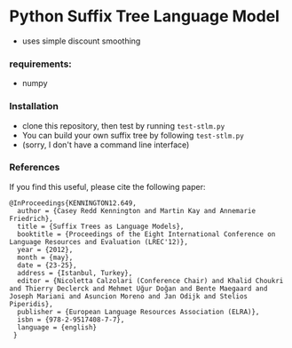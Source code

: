 # Python Suffix Tree Language Model

- uses simple discount smoothing

### requirements:

- numpy 


### Installation

- clone this repository, then test by running `test-stlm.py`
- You can build your own suffix tree by following `test-stlm.py` 
- (sorry, I don't have a command line interface)

### References

If you find this useful, please cite the following paper:

```
@InProceedings{KENNINGTON12.649,
  author = {Casey Redd Kennington and Martin Kay and Annemarie Friedrich},
  title = {Suffix Trees as Language Models},
  booktitle = {Proceedings of the Eight International Conference on Language Resources and Evaluation (LREC'12)},
  year = {2012},
  month = {may},
  date = {23-25},
  address = {Istanbul, Turkey},
  editor = {Nicoletta Calzolari (Conference Chair) and Khalid Choukri and Thierry Declerck and Mehmet Uğur Doğan and Bente Maegaard and Joseph Mariani and Asuncion Moreno and Jan Odijk and Stelios Piperidis},
  publisher = {European Language Resources Association (ELRA)},
  isbn = {978-2-9517408-7-7},
  language = {english}
 }
```

